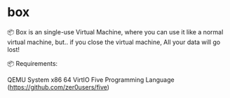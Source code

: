 # box

📦 Box is an single-use Virtual Machine, where you can use it like a normal virtual machine, but.. if you close the virtual machine, All your data will go lost!

📦 Requirements:

QEMU System x86 64
VirtIO
Five Programming Language (https://github.com/zer0users/five)
